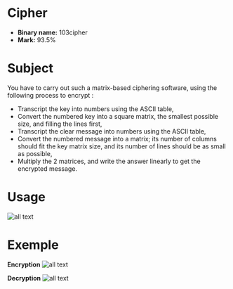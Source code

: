 # Cipher

- **Binary name:** 103cipher
- **Mark:** 93.5%

# Subject

You have to carry out such a matrix-based ciphering software, using the following process to encrypt :
- Transcript the key into numbers using the ASCII table,
- Convert the numbered key into a square matrix, the smallest possible size, and filling the lines first,
- Transcript the clear message into numbers using the ASCII table,
- Convert the numbered message into a matrix; its number of columns should fit the key matrix size,
and its number of lines should be as small as possible,
- Multiply the 2 matrices, and write the answer linearly to get the encrypted message.

# Usage
![all text](https://imgur.com/m28hYGM.png)

# Exemple

**Encryption**
![all text](https://imgur.com/zYYrNQF.png)

**Decryption**
![all text](https://imgur.com/zH4oJOv.png)
